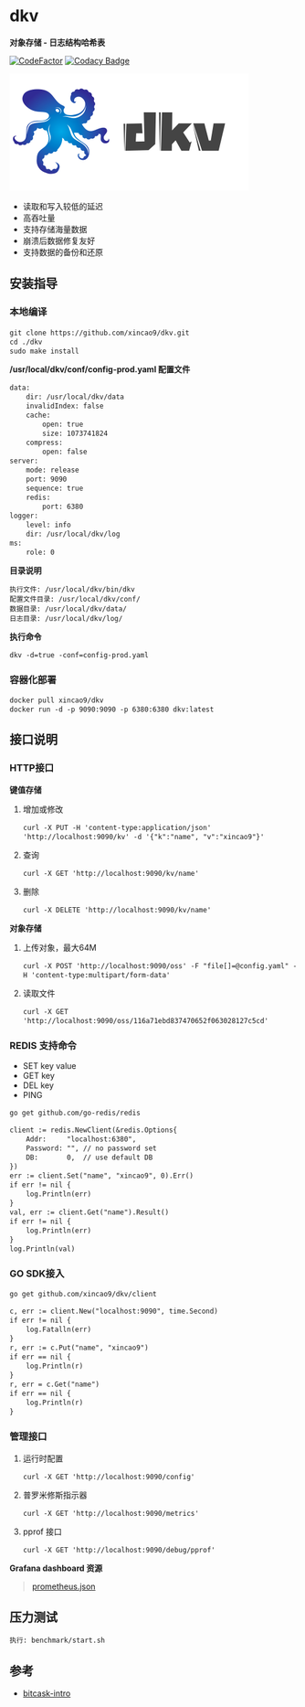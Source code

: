 # dkv

**对象存储 - 日志结构哈希表**

[![CodeFactor](https://www.codefactor.io/repository/github/xincao9/dkv/badge)](https://www.codefactor.io/repository/github/xincao9/dkv)
[![Codacy Badge](https://api.codacy.com/project/badge/Grade/e062787e83ab41c387e567f5210d4cc4)](https://www.codacy.com/manual/xincao9/dkv?utm_source=github.com&amp;utm_medium=referral&amp;utm_content=xincao9/dkv&amp;utm_campaign=Badge_Grade)

![logo](https://github.com/xincao9/dkv/blob/master/logo.png)

* 读取和写入较低的延迟
* 高吞吐量
* 支持存储海量数据
* 崩溃后数据修复友好
* 支持数据的备份和还原

## 安装指导

### 本地编译

```
git clone https://github.com/xincao9/dkv.git
cd ./dkv
sudo make install
```

**/usr/local/dkv/conf/config-prod.yaml 配置文件**

```
data:
    dir: /usr/local/dkv/data
    invalidIndex: false
    cache:
        open: true
        size: 1073741824
    compress:
        open: false
server:
    mode: release
    port: 9090
    sequence: true
    redis:
        port: 6380
logger:
    level: info
    dir: /usr/local/dkv/log
ms:
    role: 0
```

**目录说明**

```
执行文件: /usr/local/dkv/bin/dkv
配置文件目录: /usr/local/dkv/conf/
数据目录: /usr/local/dkv/data/
日志目录: /usr/local/dkv/log/
```

**执行命令**

```
dkv -d=true -conf=config-prod.yaml
```

### 容器化部署

```
docker pull xincao9/dkv
docker run -d -p 9090:9090 -p 6380:6380 dkv:latest
```

## 接口说明

### HTTP接口

**键值存储**

1. 增加或修改

    ```
    curl -X PUT -H 'content-type:application/json' 'http://localhost:9090/kv' -d '{"k":"name", "v":"xincao9"}'
    ```
2. 查询

    ```
    curl -X GET 'http://localhost:9090/kv/name'
    ```
3. 删除

    ```
    curl -X DELETE 'http://localhost:9090/kv/name'
    ```

**对象存储**

1. 上传对象，最大64M

    ```
    curl -X POST 'http://localhost:9090/oss' -F "file[]=@config.yaml" -H 'content-type:multipart/form-data'
    ```
2. 读取文件

    ```
    curl -X GET 'http://localhost:9090/oss/116a71ebd837470652f063028127c5cd'
    ```

### REDIS 支持命令


* SET key value
* GET key
* DEL key
* PING

```
go get github.com/go-redis/redis
```

```
client := redis.NewClient(&redis.Options{
    Addr:     "localhost:6380",
    Password: "", // no password set
    DB:       0,  // use default DB
})
err := client.Set("name", "xincao9", 0).Err()
if err != nil {
    log.Println(err)
}
val, err := client.Get("name").Result()
if err != nil {
    log.Println(err)
}
log.Println(val)
```

### GO SDK接入

```
go get github.com/xincao9/dkv/client
```

```
c, err := client.New("localhost:9090", time.Second)
if err != nil {
    log.Fatalln(err)
}
r, err := c.Put("name", "xincao9")
if err == nil {
    log.Println(r)
}
r, err = c.Get("name")
if err == nil {
    log.Println(r)
}
```

### 管理接口

1. 运行时配置

    ```
    curl -X GET 'http://localhost:9090/config'
    ```
2. 普罗米修斯指示器

    ```
    curl -X GET 'http://localhost:9090/metrics'
    ```
3. pprof 接口

    ```
    curl -X GET 'http://localhost:9090/debug/pprof'
    ```

**Grafana dashboard 资源**

> [prometheus.json](https://github.com/xincao9/dkv/blob/master/resource/prometheus.json)

## 压力测试

```
执行: benchmark/start.sh
```

## 参考

* [bitcask-intro](https://github.com/xincao9/dkv/blob/master/resource/bitcask-intro.pdf)
